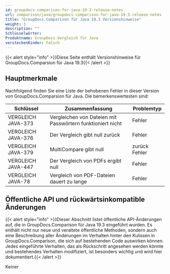 ```yaml
---
id: groupdocs-comparison-for-java-19-3-release-notes
url: comparison/java/groupdocs-comparison-for-java-19-3-release-notes
title: "GroupDocs.Comparison für Java 19.3 Versionshinweise"
weight: 3
description: ""
Schlüsselwörter:
Produktname: GroupDocs.Vergleich für Java
versteckenKinder: Falsch
---
```

{{< alert style="info" >}}Diese Seite enthält Versionshinweise für GroupDocs.Comparsion für Java 19.3{{< /alert >}}

## Hauptmerkmale

Nachfolgend finden Sie eine Liste der behobenen Fehler in dieser Version von GroupDocs.Comparsion für Java. Die bemerkenswertesten sind:

| Schlüssel | Zusammenfassung | Problemtyp |
| --- | --- | --- |
| VERGLEICH JAVA-373 | Vergleichen von Dateien mit Passwörtern funktioniert nicht | Fehler |
| VERGLEICH JAVA-376 | Der Vergleich gibt null zurück | Fehler |
| VERGLEICH JAVA-379 | MultiCompare gibt null | zurück Fehler |
| VERGLEICH JAVA-447 | Der Vergleich von PDFs ergibt null | Fehler |
| VERGLEICH JAVA-78 | Vergleich von PDF-Dateien dauert zu lange | Fehler |

## Öffentliche API und rückwärtsinkompatible Änderungen

{{< alert style="info" >}}Dieser Abschnitt listet öffentliche API-Änderungen auf, die in GroupDocs.Comparison für Java 19.3 eingeführt wurden. Es enthält nicht nur neue und veraltete öffentliche Methoden, sondern auch eine Beschreibung aller Änderungen im Verhalten hinter den Kulissen in GroupDocs.Comparison, die sich auf bestehenden Code auswirken können. Jedes eingeführte Verhalten, das als Rückschritt angesehen werden könnte und bestehendes Verhalten modifiziert, ist besonders wichtig und wird hier dokumentiert.{{< /alert >}}

Keiner

